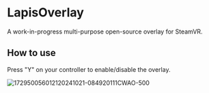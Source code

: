 # LapisOverlay
A work-in-progress multi-purpose open-source overlay for SteamVR.

## How to use
Press "Y" on your controller to enable/disable the overlay.

![172950056012120241021-084920111CWAO-500](https://github.com/user-attachments/assets/ca73970c-21fd-49b2-b346-a6f30d2434ca)


